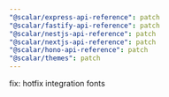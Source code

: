 ```yaml
---
"@scalar/express-api-reference": patch
"@scalar/fastify-api-reference": patch
"@scalar/nestjs-api-reference": patch
"@scalar/nextjs-api-reference": patch
"@scalar/hono-api-reference": patch
"@scalar/themes": patch
---
```


fix: hotfix integration fonts
